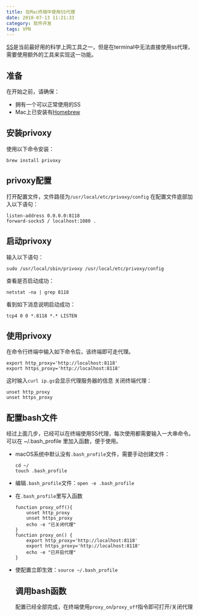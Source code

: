 ```yaml
---
title: 在Mac终端中使用SS代理
date: 2018-07-13 11:21:33
category: 软件开发
tags: VPN
---
```


[SS](https://github.com/shadowsocks)是当前最好用的科学上网工具之一，但是在terminal中无法直接使用ss代理，需要使用额外的工具来实现这一功能。

## 准备

在开始之前，请确保：

- 拥有一个可以正常使用的SS
- Mac上已安装有[Homebrew](https://brew.sh/)

## 安装privoxy

使用以下命令安装：

```shell
brew install privoxy
```

## privoxy配置

打开配置文件，文件路径为`/usr/local/etc/privoxy/config`
在配置文件底部加入以下语句：

```shell
listen-address 0.0.0.0:8118
forward-socks5 / localhost:1080 .
```

## 启动privoxy

输入以下语句：

```shell
sudo /usr/local/sbin/privoxy /usr/local/etc/privoxy/config
```

查看是否启动成功：

```shell
netstat -na | grep 8118
```

看到如下消息说明启动成功：

```shell
tcp4 0 0 *.8118 *.* LISTEN
```

## 使用privoxy

在命令行终端中输入如下命令后，该终端即可走代理。

```shell
export http_proxy='http://localhost:8118'
export https_proxy='http://localhost:8118'
```

这时输入`curl ip.gs`会显示代理服务器的信息
关闭终端代理：

```shell
unset http_proxy
unset https_proxy
```

## 配置bash文件

经过上面几步，已经可以在终端使用SS代理，每次使用都需要输入一大串命令。可以在 ~/.bash_profile 里加入函数，便于使用。

- macOS系统中默认没有`.bash_profile`文件，需要手动创建文件：

  ```shell
  cd ~/
  touch .bash_profile
  ```

- 编辑`.bash_profile`文件：`open -e .bash_profile`

- 在`.bash_profile`里写入函数

  ```shell
  function proxy_off(){
      unset http_proxy
      unset https_proxy
      echo -e "已关闭代理"
  }
  function proxy_on() {
      export http_proxy='http://localhost:8118'
      export https_proxy='http://localhost:8118'
      echo -e "已开启代理"
  }
  ```

- 使配置立即生效：`source ~/.bash_profile`

  ## 调用bash函数

  配置已经全部完成，在终端使用`proxy_on`/`proxy_off`指令即可打开/关闭代理